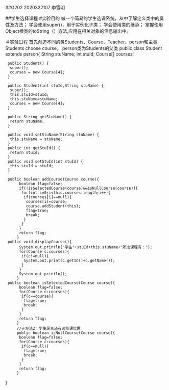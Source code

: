##G202 2020322107 李雪明

##学生选择课程
#实验目的
做一个简易的学生选课系统，从中了解定义类中的属性及方法；
学会使用super()，用于实例化子类；
学会使用类的继承；
掌握使用Object根类的toString（）方法,应用在相关对象的信息输出中。

＃实验过程
首先创造不同的类Students、Course、Teacher、person和主类Students choose course。
person类为Students的父类
public class Student extends person{
	 String stuName;
	 int stuId;
	 Course[] courses;

	 public Student() {
	  super();
	  courses = new Course[4];
	 }

	 public Student(int stuId,String stuName) {
	  super();
	  this.stuId=stuId;
	  this.stuName=stuName;
	  courses = new Course[4];
	 }

	 public String getStuName() {
	  return stuName;
	 }
	 
	 public void setStuName(String stuName) {
	  this.stuName = stuName;
	 }
	 public int getStuId() {
	  return stuId;
	 }
	 public void setStuId(int stuId) {
	  this.stuId = stuId;
	 }

	 public boolean addCourse(Course course){
		  boolean flag=false;
		  if(!isSelectedCourse(course)&&isNullCourse(course)){
		   for(int i=0;i<this.courses.length;i++){
		    if(courses[i]==null){
		     courses[i]=course;
		     course.addStudent(this);
		     flag=true;
		     break;
		    }
		   }
		  }
		  return flag;
		 }
	 public void displayCourse(){
		  System.out.println("学生"+stuId+this.stuName+"所选课程有：");
		  for(Course c:courses){
		   if(c!=null){
		    System.out.print(c.getId()+c.getName());
		   }
		  }
		  System.out.println();
		 }
	 public boolean isSelectedCourse(Course course){
		  boolean flag=false;
		  for(Course c:courses){
		   if(c==course){
		    flag=true;
		    break;
		   }
		  }
		  return flag;
		 }
		 //子方法2：学生是否还有选修课位置
		 public boolean isNullCourse(Course course){
		  boolean flag=false;
		  for(Course c:courses){
		   if(c==null){
		    flag=true;
		    break;
		   }
		  }
		  return flag;
		 }

	
}
